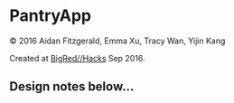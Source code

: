 # PantryApp

&copy; 2016 Aidan Fitzgerald, Emma Xu, Tracy Wan, Yijin Kang

Created at [BigRed//Hacks](https://www.bigredhacks.com/) Sep 2016.

## Design notes below...
